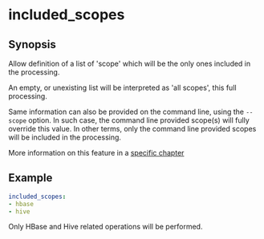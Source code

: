 # included_scopes

## Synopsis

Allow definition of a list of 'scope' which will be the only ones included in the processing.

An empty, or unexisting list will be interpreted as 'all scopes', this full processing.

Same information can also be provided on the command line, using the `--scope` option. In such case, the command line provided scope(s) will fully override this value.
In other terms, only the command line provided scopes will be included in the processing. 

More information on this feature in a [specific chapter](../../more/altering_scope)

## Example

```yaml
included_scopes:
- hbase
- hive 
```
Only HBase and Hive related operations will be performed.